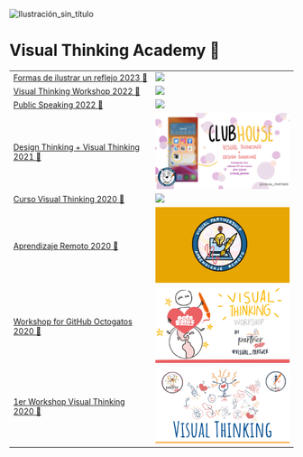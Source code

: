 ![Ilustración_sin_título](https://github.com/visualpartnership/visualthinking/assets/17634377/fa023436-facd-44af-b48f-176c83512a15)

# Visual Thinking Academy 🎨

<table width="100%" center>
  <tr> 
    <td width="50%" center> 
      <a href="https://github.com/visualpartnership/formasdeilustrarunreflejo">Formas de ilustrar un reflejo 2023 🔗</a>
    </td>
    <td><img src="https://github.com/visualpartnership/visualthinking/assets/17634377/a58a7d5c-6f27-44ba-8ffe-f06a24d3f590"/></td>
  </tr>
  
  <tr> 
    <td width="50%" center> 
      <a href="https://github.com/visualpartnership/visual-thinking-workshop">Visual Thinking Workshop 2022 🔗</a>
    </td>
    <td><img src="https://user-images.githubusercontent.com/17634377/208792484-e627274b-85cc-4959-928e-6661d301ecfd.png"/></td>
  </tr>

  <tr> 
    <td width="50%" center> 
      <a href="https://github.com/visualpartnership/public-speaking">Public Speaking 2022 🔗</a>
    </td>
    <td><img src="https://user-images.githubusercontent.com/17634377/210303711-ae70aeb7-0743-44bf-9595-8f7e47f8b5d1.png"/></td>
  </tr>

   <tr> 
    <td width="50%" center> 
      <a href="https://github.com/visualpartnership/designthinking">Design Thinking + Visual Thinking 2021 🔗</a>
    </td>
    <td><img src="https://github.com/visualpartnership/designthinking/raw/main/assets/1.png"/></td>
  </tr>
  
  <tr> 
    <td width="50%" center> 
      <a href="https://github.com/visualpartnership/curso-pensamiento-visual-2020">Curso Visual Thinking 2020 🔗</a>
    </td>
    <td><img src="https://user-images.githubusercontent.com/17634377/278188558-f9e7d978-a837-42e0-94ed-31ccee370f7e.png"/></td>
  </tr>

  <tr> 
    <td width="50%" center> 
      <a href="https://github.com/visualpartnership/aprendizajeremoto">Aprendizaje Remoto 2020 🔗</a>
    </td>
    <td><img src="https://raw.githubusercontent.com/visualpartnership/aprendizajeremoto/main/assets/slide_000.png"/></td>
  </tr>

  <tr> 
    <td width="50%" center> 
      <a href="https://github.com/visualpartnership/octogatos-workshop">Workshop for GitHub Octogatos 2020 🔗</a>
    </td>
    <td><img src="https://github.com/visualpartnership/octogatos-workshop/raw/main/assets/slide-001.png"/></td>
  </tr>

  <tr> 
    <td width="50%" center> 
      <a href="https://github.com/visualpartnership/introworkshop">1er Workshop Visual Thinking 2020 🔗</a>
    </td>
    <td><img src="https://github.com/visualpartnership/introworkshop/raw/main/assets/slide_000.png"/></td>
  </tr>

</table>

